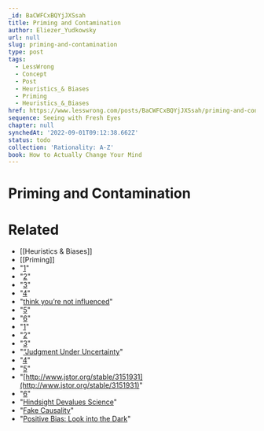 ```yaml
---
_id: BaCWFCxBQYjJXSsah
title: Priming and Contamination
author: Eliezer_Yudkowsky
url: null
slug: priming-and-contamination
type: post
tags:
  - LessWrong
  - Concept
  - Post
  - Heuristics_& Biases
  - Priming
  - Heuristics_&_Biases
href: https://www.lesswrong.com/posts/BaCWFCxBQYjJXSsah/priming-and-contamination
sequence: Seeing with Fresh Eyes
chapter: null
synchedAt: '2022-09-01T09:12:38.662Z'
status: todo
collection: 'Rationality: A-Z'
book: How to Actually Change Your Mind
---
```


# Priming and Contamination


# Related

- [[Heuristics & Biases]]
- [[Priming]]
- "[1](#fn1x39)"
- "[2](#fn2x39)"
- "[3](#fn3x39)"
- "[4](#fn4x39)"
- "[think you’re not influenced](http://en.wikipedia.org/wiki/Bias_blind_spot)"
- "[5](#fn5x39)"
- "[6](#fn6x39)"
- "[1](#fn1x39-bk)"
- "[2](#fn2x39-bk)"
- "[3](#fn3x39-bk)"
- "[“Judgment Under Uncertainty](../Text/main-printch38.html#cite.0.Tversky.1974)"
- "[4](#fn4x39-bk)"
- "[5](#fn5x39-bk)"
- "[http://www.jstor.org/stable/3151931](http://www.jstor.org/stable/3151931)"
- "[6](#fn6x39-bk)"
- "[Hindsight Devalues Science](https://lesswrong.com/rationality/hindsight-devalues-science)"
- "[Fake Causality](https://www.lesswrong.com/rationality/fake-causality)"
- "[Positive Bias: Look into the Dark](https://www.lesswrong.com/rationality/positive-bias-look-into-the-dark)"
